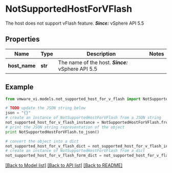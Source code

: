 # NotSupportedHostForVFlash

The host does not support vFlash feature.  ***Since:*** vSphere API 5.5 

## Properties
Name | Type | Description | Notes
------------ | ------------- | ------------- | -------------
**host_name** | **str** | The name of the host.  ***Since:*** vSphere API 5.5  | 

## Example

```python
from vmware_vi.models.not_supported_host_for_v_flash import NotSupportedHostForVFlash

# TODO update the JSON string below
json = "{}"
# create an instance of NotSupportedHostForVFlash from a JSON string
not_supported_host_for_v_flash_instance = NotSupportedHostForVFlash.from_json(json)
# print the JSON string representation of the object
print NotSupportedHostForVFlash.to_json()

# convert the object into a dict
not_supported_host_for_v_flash_dict = not_supported_host_for_v_flash_instance.to_dict()
# create an instance of NotSupportedHostForVFlash from a dict
not_supported_host_for_v_flash_form_dict = not_supported_host_for_v_flash.from_dict(not_supported_host_for_v_flash_dict)
```
[[Back to Model list]](../README.md#documentation-for-models) [[Back to API list]](../README.md#documentation-for-api-endpoints) [[Back to README]](../README.md)


